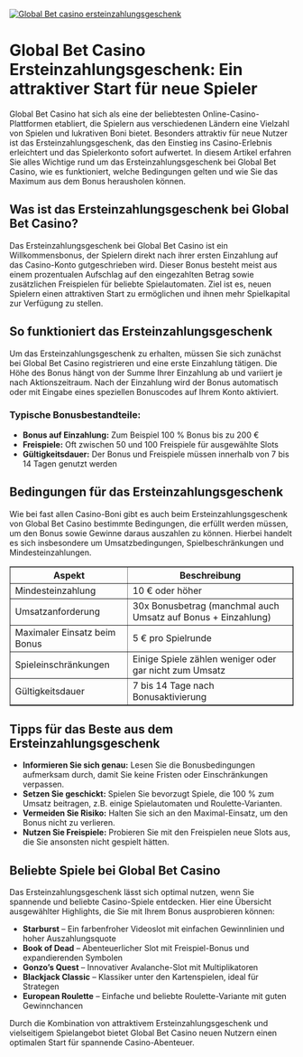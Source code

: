 [![Global Bet casino ersteinzahlungsgeschenk](https://123-caf.pages.dev/gitsignup.png)](https://vrmoo.ru/Bt82HjjY)

<h1>Global Bet Casino Ersteinzahlungsgeschenk: Ein attraktiver Start für neue Spieler</h1>  <p>Global Bet Casino hat sich als eine der beliebtesten Online-Casino-Plattformen etabliert, die Spielern aus verschiedenen Ländern eine Vielzahl von Spielen und lukrativen Boni bietet. Besonders attraktiv für neue Nutzer ist das Ersteinzahlungsgeschenk, das den Einstieg ins Casino-Erlebnis erleichtert und das Spielerkonto sofort aufwertet. In diesem Artikel erfahren Sie alles Wichtige rund um das Ersteinzahlungsgeschenk bei Global Bet Casino, wie es funktioniert, welche Bedingungen gelten und wie Sie das Maximum aus dem Bonus herausholen können.</p>  <h2>Was ist das Ersteinzahlungsgeschenk bei Global Bet Casino?</h2> <p>Das Ersteinzahlungsgeschenk bei Global Bet Casino ist ein Willkommensbonus, der Spielern direkt nach ihrer ersten Einzahlung auf das Casino-Konto gutgeschrieben wird. Dieser Bonus besteht meist aus einem prozentualen Aufschlag auf den eingezahlten Betrag sowie zusätzlichen Freispielen für beliebte Spielautomaten. Ziel ist es, neuen Spielern einen attraktiven Start zu ermöglichen und ihnen mehr Spielkapital zur Verfügung zu stellen.</p>  <h2>So funktioniert das Ersteinzahlungsgeschenk</h2> <p>Um das Ersteinzahlungsgeschenk zu erhalten, müssen Sie sich zunächst bei Global Bet Casino registrieren und eine erste Einzahlung tätigen. Die Höhe des Bonus hängt von der Summe Ihrer Einzahlung ab und variiert je nach Aktionszeitraum. Nach der Einzahlung wird der Bonus automatisch oder mit Eingabe eines speziellen Bonuscodes auf Ihrem Konto aktiviert.</p>  <h3>Typische Bonusbestandteile:</h3> <ul>   <li><strong>Bonus auf Einzahlung:</strong> Zum Beispiel 100 % Bonus bis zu 200 €</li>   <li><strong>Freispiele:</strong> Oft zwischen 50 und 100 Freispiele für ausgewählte Slots</li>   <li><strong>Gültigkeitsdauer:</strong> Der Bonus und Freispiele müssen innerhalb von 7 bis 14 Tagen genutzt werden</li> </ul>  <h2>Bedingungen für das Ersteinzahlungsgeschenk</h2> <p>Wie bei fast allen Casino-Boni gibt es auch beim Ersteinzahlungsgeschenk von Global Bet Casino bestimmte Bedingungen, die erfüllt werden müssen, um den Bonus sowie Gewinne daraus auszahlen zu können. Hierbei handelt es sich insbesondere um Umsatzbedingungen, Spielbeschränkungen und Mindesteinzahlungen.</p>  <table border="1" cellpadding="6" cellspacing="0" style="border-collapse: collapse;">   <thead>     <tr>       <th>Aspekt</th>       <th>Beschreibung</th>     </tr>   </thead>   <tbody>     <tr>       <td>Mindesteinzahlung</td>       <td>10 € oder höher</td>     </tr>     <tr>       <td>Umsatzanforderung</td>       <td>30x Bonusbetrag (manchmal auch Umsatz auf Bonus + Einzahlung)</td>     </tr>     <tr>       <td>Maximaler Einsatz beim Bonus</td>       <td>5 € pro Spielrunde</td>     </tr>     <tr>       <td>Spieleinschränkungen</td>       <td>Einige Spiele zählen weniger oder gar nicht zum Umsatz</td>     </tr>     <tr>       <td>Gültigkeitsdauer</td>       <td>7 bis 14 Tage nach Bonusaktivierung</td>     </tr>   </tbody> </table>  <h2>Tipps für das Beste aus dem Ersteinzahlungsgeschenk</h2> <ul>   <li><strong>Informieren Sie sich genau:</strong> Lesen Sie die Bonusbedingungen aufmerksam durch, damit Sie keine Fristen oder Einschränkungen verpassen.</li>   <li><strong>Setzen Sie geschickt:</strong> Spielen Sie bevorzugt Spiele, die 100 % zum Umsatz beitragen, z.B. einige Spielautomaten und Roulette-Varianten.</li>   <li><strong>Vermeiden Sie Risiko:</strong> Halten Sie sich an den Maximal-Einsatz, um den Bonus nicht zu verlieren.</li>   <li><strong>Nutzen Sie Freispiele:</strong> Probieren Sie mit den Freispielen neue Slots aus, die Sie ansonsten nicht gespielt hätten.</li> </ul>  <h2>Beliebte Spiele bei Global Bet Casino</h2> <p>Das Ersteinzahlungsgeschenk lässt sich optimal nutzen, wenn Sie spannende und beliebte Casino-Spiele entdecken. Hier eine Übersicht ausgewählter Highlights, die Sie mit Ihrem Bonus ausprobieren können:</p>  <ul>   <li><strong>Starburst</strong> – Ein farbenfroher Videoslot mit einfachen Gewinnlinien und hoher Auszahlungsquote</li>   <li><strong>Book of Dead</strong> – Abenteuerlicher Slot mit Freispiel-Bonus und expandierenden Symbolen</li>   <li><strong>Gonzo’s Quest</strong> – Innovativer Avalanche-Slot mit Multiplikatoren</li>   <li><strong>Blackjack Classic</strong> – Klassiker unter den Kartenspielen, ideal für Strategen</li>   <li><strong>European Roulette</strong> – Einfache und beliebte Roulette-Variante mit guten Gewinnchancen</li> </ul>  <p>Durch die Kombination von attraktivem Ersteinzahlungsgeschenk und vielseitigem Spielangebot bietet Global Bet Casino neuen Nutzern einen optimalen Start für spannende Casino-Abenteuer.</p>